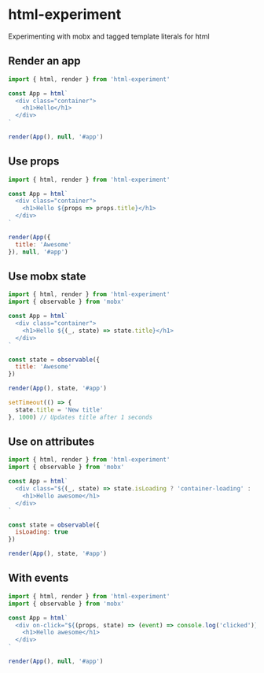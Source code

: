 # html-experiment
Experimenting with mobx and tagged template literals for html

## Render an app

```js
import { html, render } from 'html-experiment'

const App = html`
  <div class="container">
    <h1>Hello</h1>
  </div>
`

render(App(), null, '#app')
```

## Use props

```js
import { html, render } from 'html-experiment'

const App = html`
  <div class="container">
    <h1>Hello ${props => props.title}</h1>
  </div>
`

render(App({
  title: 'Awesome'
}), null, '#app')
```

## Use mobx state

```js
import { html, render } from 'html-experiment'
import { observable } from 'mobx'

const App = html`
  <div class="container">
    <h1>Hello ${(_, state) => state.title}</h1>
  </div>
`

const state = observable({
  title: 'Awesome'
})

render(App(), state, '#app')

setTimeout(() => {
  state.title = 'New title'
}, 1000) // Updates title after 1 seconds
```

## Use on attributes

```js
import { html, render } from 'html-experiment'
import { observable } from 'mobx'

const App = html`
  <div class="${(_, state) => state.isLoading ? 'container-loading' : 'container'}">
    <h1>Hello awesome</h1>
  </div>
`

const state = observable({
  isLoading: true
})

render(App(), state, '#app')
```

## With events

```js
import { html, render } from 'html-experiment'
import { observable } from 'mobx'

const App = html`
  <div on-click="${(props, state) => (event) => console.log('clicked')}">
    <h1>Hello awesome</h1>
  </div>
`

render(App(), null, '#app')
```